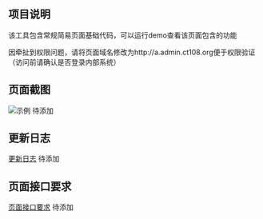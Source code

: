## 项目说明

该工具包含常规简易页面基础代码，可以运行demo查看该页面包含的功能

因牵扯到权限问题，请将页面域名修改为http://a.admin.ct108.org便于权限验证（访问前请确认是否登录内部系统）

## 页面截图

![示例]() 待添加

## 更新日志

[更新日志]() 待添加

## 页面接口要求

[页面接口要求]() 待添加